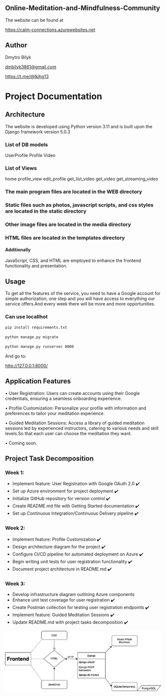 ## Online-Meditation-and-Mindfulness-Community
The website can be found at

https://calm-connections.azurewebsites.net

## Author
Dmytro Bilyk

dmbilyk3861@gmail.com

https://t.me/@lkjhg13


# Project Documentation


## Architecture
The website is developed using Python version 3.11 and is built upon the Django framework version 5.0.3

### List of DB models
UserProfile
Profile
Video

### List of Views
home
profile_view
edit_profile
get_list_video
get_video
get_streaming_video


### The main program files are located in the WEB directory 
### Static files such as photos, javascript scripts, and css styles are located in the static directory
### Other image files are located in the media directory
### HTML files are located in the templates directory

#### Additionally 
JavaScript, CSS, and HTML are employed to enhance the frontend functionality and presentation.

## Usage
To get all the features of the service, you need to have a Google account for simple authorization, one step 
and you will have access to everything our service offers.And every week there will be more and more opportunities.

### Can use locallhot
```bash
pip install requirements.txt
```

```bash
python manage.py migrate
```

```bash
python manage.py runserver 8000
```
And go to:

http://127.0.0.1:8000/


## Application Features
• User Registration: Users can create accounts using their Google credentials, ensuring a seamless onboarding experience.

• Profile Customization: Personalize your profile with information and preferences to tailor your meditation experience.

• Guided Meditation Sessions: Access a library of guided meditation sessions led by experienced instructors, catering to various needs and skill levels.So that each user can choose the meditation they want.

• Coming soon.

## Project Task Decomposition
### Week 1:
- Implement feature: User Registration with Google OAuth 2.0 ✔️
- Set up Azure environment for project deployment ✔️
- Initialize GitHub repository for version control ✔️
- Create README.md file with Getting Started documentation ✔️
- Set up Continuous Integration/Continuous Delivery pipeline ✔️

### Week 2:
- Implement feature: Profile Customization ✔️
- Design architecture diagram for the project ✔️
- Configure CI/CD pipeline for automated deployment on Azure ✔️
- Begin writing unit tests for user registration functionality ✔️
- Document project architecture in README.md ✔️

### Week 3:
- Develop infrastructure diagram outlining Azure components 
- Enhance unit test coverage for user registration ✔️
- Create Postman collection for testing user registration endpoints ✔️
- Implement feature: Guided Meditation Sessions ✔️
- Update README.md with project tasks decomposition ✔️





![img.png](img.png)
